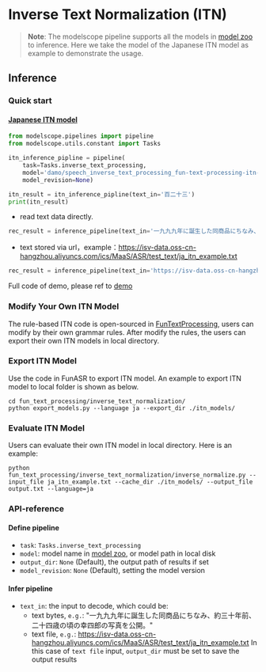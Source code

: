 # Inverse Text Normalization (ITN)

> **Note**: 
> The modelscope pipeline supports all the models in [model zoo](https://modelscope.cn/models?page=1&tasks=inverse-text-processing&type=audio) to inference. Here we take the model of the Japanese ITN model as example to demonstrate the usage.

## Inference

### Quick start
#### [Japanese ITN model](https://modelscope.cn/models/damo/speech_inverse_text_processing_fun-text-processing-itn-ja/summary)
```python
from modelscope.pipelines import pipeline
from modelscope.utils.constant import Tasks

itn_inference_pipline = pipeline(
    task=Tasks.inverse_text_processing,
    model='damo/speech_inverse_text_processing_fun-text-processing-itn-ja',
    model_revision=None)

itn_result = itn_inference_pipline(text_in='百二十三')
print(itn_result)
```
- read text data directly.
```python
rec_result = inference_pipeline(text_in='一九九九年に誕生した同商品にちなみ、約三十年前、二十四歳の頃の幸四郎の写真を公開。')
```
- text stored via url，example：https://isv-data.oss-cn-hangzhou.aliyuncs.com/ics/MaaS/ASR/test_text/ja_itn_example.txt
```python
rec_result = inference_pipeline(text_in='https://isv-data.oss-cn-hangzhou.aliyuncs.com/ics/MaaS/ASR/test_text/ja_itn_example.txt')
```

Full code of demo, please ref to [demo](https://github.com/alibaba-damo-academy/FunASR/tree/main/fun_text_processing/inverse_text_normalization)

### Modify Your Own ITN Model
The rule-based ITN code is open-sourced in [FunTextProcessing](https://github.com/alibaba-damo-academy/FunASR/tree/main/fun_text_processing), users can modify by their own grammar rules. After modify the rules, the users can export their own ITN models in local directory.

### Export ITN Model
Use the code in FunASR to export ITN model. An example to export ITN model to local folder is shown as below.
```shell
cd fun_text_processing/inverse_text_normalization/
python export_models.py --language ja --export_dir ./itn_models/
```

### Evaluate ITN Model
Users can evaluate their own ITN model in local directory. Here is an example:
```shell
python fun_text_processing/inverse_text_normalization/inverse_normalize.py --input_file ja_itn_example.txt --cache_dir ./itn_models/ --output_file output.txt --language=ja
```

### API-reference
#### Define pipeline
- `task`: `Tasks.inverse_text_processing`
- `model`: model name in [model zoo](https://modelscope.cn/models?page=1&tasks=inverse-text-processing&type=audio), or model path in local disk
- `output_dir`: `None` (Default), the output path of results if set
- `model_revision`: `None` (Default), setting the model version

#### Infer pipeline
- `text_in`: the input to decode, which could be:
  - text bytes, `e.g.`: "一九九九年に誕生した同商品にちなみ、約三十年前、二十四歳の頃の幸四郎の写真を公開。"
  - text file, `e.g.`: https://isv-data.oss-cn-hangzhou.aliyuncs.com/ics/MaaS/ASR/test_text/ja_itn_example.txt
  In this case of `text file` input, `output_dir` must be set to save the output results
  